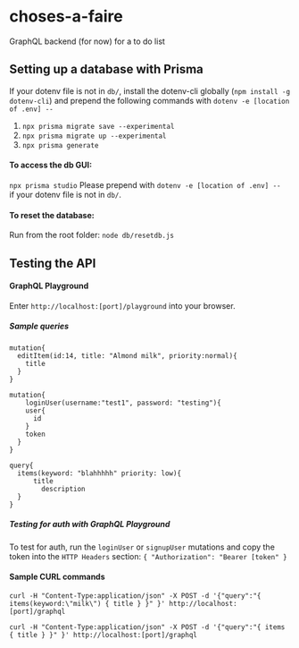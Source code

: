 # choses-a-faire
GraphQL backend (for now) for a to do list

## Setting up a database with Prisma
If your dotenv file is not in `db/`, install the dotenv-cli globally (`npm install -g dotenv-cli`) and prepend the following commands with `dotenv -e [location of .env] -- `
1. `npx prisma migrate save --experimental`
2. `npx prisma migrate up --experimental`
3. `npx prisma generate`

#### To access the db GUI:
`npx prisma studio`
Please prepend with `dotenv -e [location of .env] -- ` if your dotenv file is not in `db/`.

#### To reset the database:
Run from the root folder: `node db/resetdb.js`


## Testing the API
#### GraphQL Playground
Enter `http://localhost:[port]/playground` into your browser.

##### Sample queries
```
mutation{
  editItem(id:14, title: "Almond milk", priority:normal){
    title
  }
}

mutation{
	loginUser(username:"test1", password: "testing"){
    user{
      id
    }
    token
  }
}

query{
  items(keyword: "blahhhhh" priority: low){
      title
    	description
  }
}

```
##### Testing for auth with GraphQL Playground
To test for auth, run the `loginUser` or `signupUser` mutations and copy the token into the `HTTP Headers` section:
`{ "Authorization": "Bearer [token" }`


#### Sample CURL commands
`curl -H "Content-Type:application/json" -X POST -d '{"query":"{ items(keyword:\"milk\") { title } }" }' http://localhost:[port]/graphql`

`curl -H "Content-Type:application/json" -X POST -d '{"query":"{ items { title } }" }' http://localhost:[port]/graphql`


